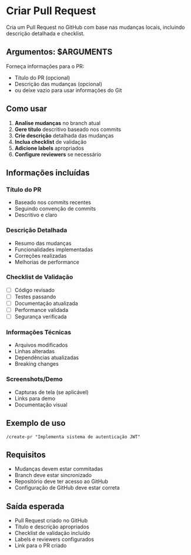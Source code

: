# Criar Pull Request

Cria um Pull Request no GitHub com base nas mudanças locais, incluindo descrição detalhada e checklist.

## Argumentos: $ARGUMENTS

Forneça informações para o PR:
- Título do PR (opcional)
- Descrição das mudanças (opcional)
- ou deixe vazio para usar informações do Git

## Como usar

1. **Analise mudanças** no branch atual
2. **Gere título** descritivo baseado nos commits
3. **Crie descrição** detalhada das mudanças
4. **Inclua checklist** de validação
5. **Adicione labels** apropriados
6. **Configure reviewers** se necessário

## Informações incluídas

### Título do PR
- Baseado nos commits recentes
- Seguindo convenção de commits
- Descritivo e claro

### Descrição Detalhada
- Resumo das mudanças
- Funcionalidades implementadas
- Correções realizadas
- Melhorias de performance

### Checklist de Validação
- [ ] Código revisado
- [ ] Testes passando
- [ ] Documentação atualizada
- [ ] Performance validada
- [ ] Segurança verificada

### Informações Técnicas
- Arquivos modificados
- Linhas alteradas
- Dependências atualizadas
- Breaking changes

### Screenshots/Demo
- Capturas de tela (se aplicável)
- Links para demo
- Documentação visual

## Exemplo de uso

```
/create-pr "Implementa sistema de autenticação JWT"
```

## Requisitos

- Mudanças devem estar commitadas
- Branch deve estar sincronizado
- Repositório deve ter acesso ao GitHub
- Configuração de GitHub deve estar correta

## Saída esperada

- Pull Request criado no GitHub
- Título e descrição apropriados
- Checklist de validação incluído
- Labels e reviewers configurados
- Link para o PR criado
